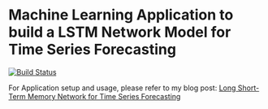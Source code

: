 # Machine Learning Application to build a LSTM Network Model for Time Series Forecasting

[![Build Status](https://app.travis-ci.com/ajtechdeveloper/LSTM.svg?branch=master)](https://app.travis-ci.com/ajtechdeveloper/LSTM)

For Application setup and usage, please refer to my blog post: [Long Short-Term Memory Network for Time Series Forecasting](http://softwaredevelopercentral.blogspot.com/2018/02/long-short-term-memory-network-for-time.html)
